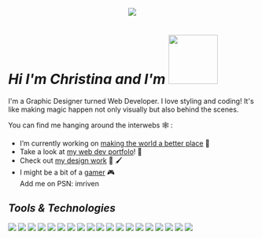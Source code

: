 

<p align="center">
  <img src="https://github.com/imriven/imriven/blob/master/profile_org.gif?raw=true"/>
</p>



# _Hi I'm Christina and I'm_ <img src="https://media.giphy.com/media/XfaQkOWb3WiUGBDtj4/giphy.gif?raw=true" width="100"/>

 
I'm a Graphic Designer turned Web Developer. I love styling and coding! It's like making magic happen not only visually but also behind the scenes. 

You can find me hanging around the interwebs 🕸️ :

- I’m currently working on [making the world a better place](https://huemanistic.org/) 🌱 
- Take a look at [my web dev portfolo](https://www.christinaharris.dev/)! 📘 
- Check out [my design work](https://christinaharris.design/) 🎨 🖌️ 
- I might be a bit of a [gamer](https://psnprofiles.com/imriven) 🎮  
  Add me on PSN: imriven

## _Tools & Technologies_
 
 <img src="https://img.shields.io/badge/LESS?style=plastic&logo=#1D365D"/>
 <img src="https://img.shields.io/badge/OS-MAC-black?style=plastic&logo=apple"/> <img src="https://img.shields.io/badge/OS-Windows-black?style=plastic&logo=microsoft"/> <img src="https://img.shields.io/badge/Editor-VSCode-green?style=plastic&logo=visual-studio-code"/> <img src="https://img.shields.io/badge/Editor-Sublime-green?style=plastic&logo=sublime-text"/> <img src="https://img.shields.io/badge/Editor-Atom-green?style=plastic&logo=atom"/> <img src="https://img.shields.io/badge/Editor-Brackets-green?style=plastic&logo=brackets"/> <img src="https://img.shields.io/badge/Language-Javascript-lightgray?style=plastic&logo=javascript"/> <img src="https://img.shields.io/badge/Language-Python-lightgray?style=plastic&logo=python"/> <img src="https://img.shields.io/badge/Language-Ruby-lightgray?style=plastic&logo=ruby"/> <img src="https://img.shields.io/badge/Version%20Control-Github-blue?style=plastic&logo=github"/> <img src="https://img.shields.io/badge/Version%20Control-BitBucket-blue?style=plastic&logo=bitbucket"/> <img src="https://img.shields.io/badge/Front%20End-React-orange?style=plastic&logo=react"/> <img src="https://img.shields.io/badge/Back%20End-Node%20JS-orangered?style=plastic&logo=node.js"/> <img src="https://img.shields.io/badge/State%20Management-Redux-blue?style=plastic&logo=redux"/>  <img src="https://img.shields.io/badge/State%20Management-Context%20API-blue?style=plastic&logo=context-api"/> <img src="https://img.shields.io/badge/Development-Full%20Stack-powderblue?style=plastic"/>
<img src="https://img.shields.io/badge/Development-Back%20End-powderblue?style=plastic"/> <img src="https://img.shields.io/badge/Development-Front%20End-powderblue?style=plastic"/> 

